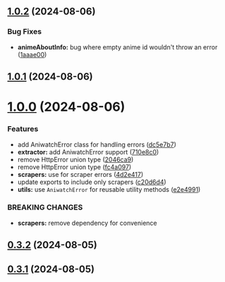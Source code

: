 ## [1.0.2](https://github.com/ghoshRitesh12/aniwatch/compare/v1.0.1...v1.0.2) (2024-08-06)


### Bug Fixes

* **animeAboutInfo:** bug where empty anime id wouldn't throw an error ([1aaae00](https://github.com/ghoshRitesh12/aniwatch/commit/1aaae00d241422f277c0b5a9499a2ffc196bd2cf))



## [1.0.1](https://github.com/ghoshRitesh12/aniwatch/compare/v1.0.0...v1.0.1) (2024-08-06)



# [1.0.0](https://github.com/ghoshRitesh12/aniwatch/compare/v0.3.2...v1.0.0) (2024-08-06)


### Features

* add AniwatchError class for handling errors ([dc5e7b7](https://github.com/ghoshRitesh12/aniwatch/commit/dc5e7b77f03a27632adddbf1099f16ba58674e23))
* **extractor:** add AniwatchError support ([710e8c0](https://github.com/ghoshRitesh12/aniwatch/commit/710e8c0d2720cf625272f1e65600ed7221d83a23))
* remove HttpError union type ([2046ca9](https://github.com/ghoshRitesh12/aniwatch/commit/2046ca9a892c2b7c2444edd7d979b21773d05acf))
* remove HttpError union type ([fc4a097](https://github.com/ghoshRitesh12/aniwatch/commit/fc4a097ff044b6b1b4cb119f2d5aeba3b461b0cb))
* **scrapers:** use  for scraper errors ([4d2e417](https://github.com/ghoshRitesh12/aniwatch/commit/4d2e417611b247a3246dd15258fefb175b10f192))
* update exports to include only scrapers ([c20d6d4](https://github.com/ghoshRitesh12/aniwatch/commit/c20d6d47303746b6d5a80db5c655e3d0adb93340))
* **utils:** use `AniwatchError` for reusable utility methods ([e2e4991](https://github.com/ghoshRitesh12/aniwatch/commit/e2e49915a99d22d44c01c76ea25e5606e42f1ad5))


### BREAKING CHANGES

* **scrapers:** remove  dependency for convenience



## [0.3.2](https://github.com/ghoshRitesh12/aniwatch/compare/v0.3.1...v0.3.2) (2024-08-05)



## [0.3.1](https://github.com/ghoshRitesh12/aniwatch/compare/v0.3.0...v0.3.1) (2024-08-05)



